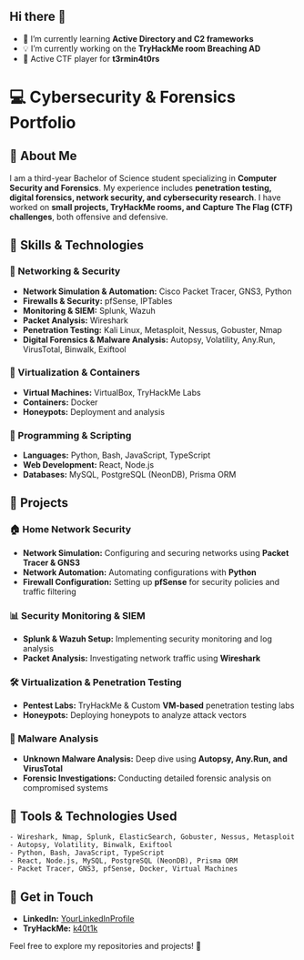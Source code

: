 ## Hi there 👋

- 🌱 I’m currently learning **Active Directory and C2 frameworks**
- 💡 I’m currently working on the **TryHackMe room Breaching AD**
- 🎯 Active CTF player for **t3rmin4t0rs**

# 💻 Cybersecurity & Forensics Portfolio

## 📌 About Me
I am a third-year Bachelor of Science student specializing in **Computer Security and Forensics**. My experience includes **penetration testing, digital forensics, network security, and cybersecurity research**. I have worked on **small projects, TryHackMe rooms, and Capture The Flag (CTF) challenges**, both offensive and defensive.

## 🚀 Skills & Technologies

### 🔹 Networking & Security
- **Network Simulation & Automation:** Cisco Packet Tracer, GNS3, Python
- **Firewalls & Security:** pfSense, IPTables
- **Monitoring & SIEM:** Splunk, Wazuh
- **Packet Analysis:** Wireshark
- **Penetration Testing:** Kali Linux, Metasploit, Nessus, Gobuster, Nmap
- **Digital Forensics & Malware Analysis:** Autopsy, Volatility, Any.Run, VirusTotal, Binwalk, Exiftool

### 🔹 Virtualization & Containers
- **Virtual Machines:**  VirtualBox, TryHackMe Labs
- **Containers:** Docker
- **Honeypots:** Deployment and analysis

### 🔹 Programming & Scripting
- **Languages:** Python, Bash, JavaScript, TypeScript
- **Web Development:** React, Node.js
- **Databases:** MySQL, PostgreSQL (NeonDB), Prisma ORM

## 💂 Projects

### 🏠 Home Network Security
- **Network Simulation:** Configuring and securing networks using **Packet Tracer & GNS3**
- **Network Automation:** Automating configurations with **Python**
- **Firewall Configuration:** Setting up **pfSense** for security policies and traffic filtering

### 📊 Security Monitoring & SIEM
- **Splunk & Wazuh Setup:** Implementing security monitoring and log analysis
- **Packet Analysis:** Investigating network traffic using **Wireshark**

### 🛠 Virtualization & Penetration Testing
- **Pentest Labs:** TryHackMe & Custom **VM-based** penetration testing labs
- **Honeypots:** Deploying honeypots to analyze attack vectors

### 🦠 Malware Analysis
- **Unknown Malware Analysis:** Deep dive using **Autopsy, Any.Run, and VirusTotal**
- **Forensic Investigations:** Conducting detailed forensic analysis on compromised systems

## 📎 Tools & Technologies Used
```
- Wireshark, Nmap, Splunk, ElasticSearch, Gobuster, Nessus, Metasploit
- Autopsy, Volatility, Binwalk, Exiftool
- Python, Bash, JavaScript, TypeScript
- React, Node.js, MySQL, PostgreSQL (NeonDB), Prisma ORM
- Packet Tracer, GNS3, pfSense, Docker, Virtual Machines
```

## 🔗 Get in Touch

- **LinkedIn:** [YourLinkedInProfile](https://linkedin.com/in/yourusername)
- **TryHackMe:** [k40t1k](https://tryhackme.com/p/k40t1k)


Feel free to explore my repositories and projects! 🚀



